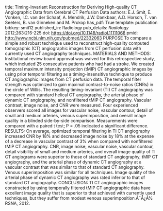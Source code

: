 title: Timing-Invariant Reconstruction for Deriving High-quality CT Angiographic Data from Cerebral CT Perfusion Data
authors: E.J. Smit, E. Vonken, I.C. van der Schaaf, A. Mendrik, J.W. Dankbaar, A.D. Horsch, T. van Seeters, B. van Ginneken and M. Prokop
has_pdf: True
template: publication
bibkey: smit12
published_in: Radiology
pub_details: <i>Radiology</i> 2012;263:216-225
doi: https://doi.org/10.1148/radiol.11111068
pmid: http://www.ncbi.nlm.nih.gov/pubmed/22332063
PURPOSE To compare a simple and robust technique used to reconstruct high-quality computed tomographic (CT) angiographic images from CT perfusion data with currently used CT angiography techniques. MATERIALS AND METHODS: Institutional review board approval was waived for this retrospective study, which included 25 consecutive patients who had had a stroke. We created temporal maximum intensity projection (tMIP) CT angiographic images by using prior temporal filtering as a timing-insensitive technique to produce CT angiographic images from CT perfusion data. The temporal filter strength was optimized to gain maximal contrast-to-noise ratios (CNRs) in the circle of Willis. The resulting timing-invariant (TI) CT angiography was compared with standard helical CT angiography, the arterial phase of dynamic CT angiography, and nonfiltered tMIP CT angiography. Vascular contrast, image noise, and CNR were measured. Four experienced observers scored all images for vascular noise, vascular contour, detail of small and medium arteries, venous superimposition, and overall image quality in a blinded side-by-side comparison. Measurements were compared with a paired t test; P = .05 indicated a significant difference. RESULTS: On average, optimized temporal filtering in TI CT angiography increased CNR by 18\% and decreased image noise by 18\% at the expense of a decrease in vascular contrast of 3\% when compared with nonfiltered tMIP CT angiography. CNR, image noise, vascular noise, vascular contour, detail visibility of small and medium arteries, and overall image quality of TI CT angiograms were superior to those of standard CT angiography, tMIP CT angiography, and the arterial phase of dynamic CT angiography at a vascular contrast that was similar to that of standard CT angiography. Venous superimposition was similar for all techniques. Image quality of the arterial phase of dynamic CT angiography was rated inferior to that of standard CT angiography. CONCLUSION: TI CT angiographic images constructed by using temporally filtered tMIP CT angiographic data have excellent image quality that is superior to that achieved with currently used techniques, but they suffer from modest venous superimposition.Ã¯Â¿Â½ RSNA, 2012.

